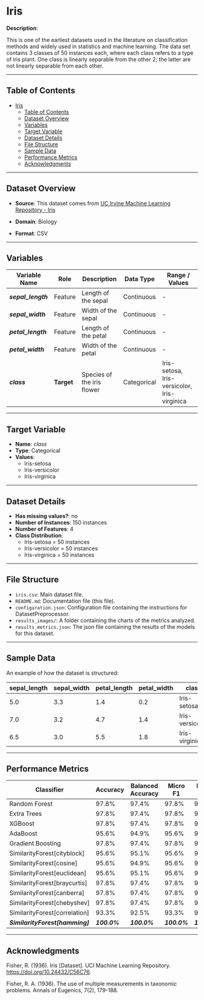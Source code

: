 # Iris

**Description**:

This is one of the earliest datasets used in the literature on classification methods and widely used in statistics and machine learning.  The data set contains 3 classes of 50 instances each, where each class refers to a type of iris plant.  One class is linearly separable from the other 2; the latter are not linearly separable from each other.

---

## Table of Contents
- [Iris](#iris)
  - [Table of Contents](#table-of-contents)
  - [Dataset Overview](#dataset-overview)
  - [Variables](#variables)
  - [Target Variable](#target-variable)
  - [Dataset Details](#dataset-details)
  - [File Structure](#file-structure)
  - [Sample Data](#sample-data)
  - [Performance Metrics](#performance-metrics)
  - [Acknowledgments](#acknowledgments)

---

## Dataset Overview

- **Source**: This dataset comes from [UC Irvine Machine Learning Repository - Iris](https://archive.ics.uci.edu/dataset/53/iris)

- **Domain**: Biology

- **Format**: CSV

---

## Variables

| Variable Name | Role | Description | Data Type | Range / Values |
|---|---|---|---|---|
| ***sepal_length*** | Feature | Length of the sepal | Continuous | - |
| ***sepal_width*** | Feature | Width of the sepal | Continuous | - |
| ***petal_length*** | Feature | Length of the petal | Continuous | - |
| ***petal_width*** | Feature | Width of the petal | Continuous | - |
| ***class*** | **Target** | Species of the iris flower | Categorical | Iris-setosa, Iris-versicolor, Iris-virginica |

---

## Target Variable

- **Name**: *class*
- **Type**: Categorical
- **Values**:
  - Iris-setosa
  - Iris-versicolor
  - Iris-virginica

---

## Dataset Details

- **Has missing values?**: no
- **Number of Instances**: 150 instances
- **Number of Features**: 4
- **Class Distribution**:
  - Iris-setosa = 50 instances
  - Iris-versicolor = 50 instances
  - Iris-virginica = 50 instances

---

## File Structure

- `iris.csv`: Main dataset file.
- `README.md`: Documentation file (this file).
- `configuration.json`: Configuration file containing the instructions for DatasetPreprocessor.
- `results_images/`: A folder containing the charts of the metrics analyzed.
- `results_metrics.json`: The json file containing the results of the models for this dataset.

---

## Sample Data

An example of how the dataset is structured:

| sepal_length | sepal_width | petal_length | petal_width | **class** |
|---|---|---|---|---|
| 5.0 | 3.3 | 1.4 | 0.2 | Iris-setosa |
| 7.0 | 3.2 | 4.7 | 1.4 | Iris-versicolor |
| 6.5 | 3.0 | 5.5 | 1.8 | Iris-virginica |


---

## Performance Metrics

| Classifier | Accuracy | Balanced Accuracy | Micro F1 | Macro F1 | Training Time | Prediction Time | Total Time |
| --- | --- | --- | --- | --- | --- | --- | --- |
| Random Forest | 97.8% | 97.4% | 97.8% | 97.5% | 0.022s | 0.001s | 0.023s |
| Extra Trees | 97.8% | 97.4% | 97.8% | 97.5% | 0.015s | 0.001s | 0.017s |
| XGBoost | 97.8% | 97.4% | 97.8% | 97.5% | 0.018s | 0.001s | 0.018s |
| AdaBoost | 95.6% | 94.9% | 95.6% | 95.0% | 0.029s | 0.003s | 0.032s |
| Gradient Boosting | 97.8% | 97.4% | 97.8% | 97.5% | 0.040s | 0.001s | 0.041s |
| SimilarityForest[cityblock] | 95.6% | 95.1% | 95.6% | 95.1% | 0.012s | 0.002s | 0.014s |
| SimilarityForest[cosine] | 95.6% | 94.9% | 95.6% | 95.0% | 0.012s | 0.002s | 0.014s |
| SimilarityForest[euclidean] | 95.6% | 95.1% | 95.6% | 95.1% | 0.012s | 0.002s | 0.014s |
| SimilarityForest[braycurtis] | 97.8% | 97.4% | 97.8% | 97.5% | 0.012s | 0.002s | 0.014s |
| SimilarityForest[canberra] | 97.8% | 97.4% | 97.8% | 97.5% | 0.012s | 0.002s | 0.014s |
| SimilarityForest[chebyshev] | 97.8% | 97.4% | 97.8% | 97.5% | 0.012s | 0.002s | 0.014s |
| SimilarityForest[correlation] | 93.3% | 92.5% | 93.3% | 92.6% | 0.012s | 0.002s | 0.014s |
| ***SimilarityForest[hamming]*** | ***100.0%*** | ***100.0%*** | ***100.0%*** | ***100.0%*** | 0.012s | 0.004s | 0.016s |

---

## Acknowledgments

Fisher, R. (1936). Iris [Dataset]. UCI Machine Learning Repository. https://doi.org/10.24432/C56C76.

Fisher, R. A. (1936). The use of multiple measurements in taxonomic problems. Annals of Eugenics, 7(2), 179-188.